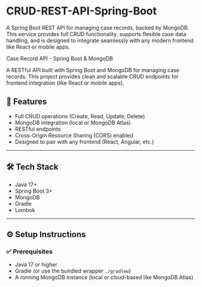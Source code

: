 # CRUD-REST-API-Spring-Boot
A Spring Boot REST API for managing case records, backed by MongoDB. This service provides full CRUD functionality, supports flexible case data handling, and is designed to integrate seamlessly with any modern frontend like React or mobile apps.

Case Record API - Spring Boot & MongoDB

A RESTful API built with Spring Boot and MongoDB for managing case records. This project provides clean and scalable CRUD endpoints for frontend integration (like React or mobile apps).

## 🚀 Features

- Full CRUD operations (Create, Read, Update, Delete)
- MongoDB integration (local or MongoDB Atlas)
- RESTful endpoints
- Cross-Origin Resource Sharing (CORS) enabled
- Designed to pair with any frontend (React, Angular, etc.)

---

## 🛠️ Tech Stack

- Java 17+
- Spring Boot 3+
- MongoDB
- Gradle
- Lombok

---

## ⚙️ Setup Instructions

### ✅ Prerequisites

- Java 17 or higher
- Gradle (or use the bundled wrapper `./gradlew`)
- A running MongoDB instance (local or cloud-based like MongoDB Atlas)
